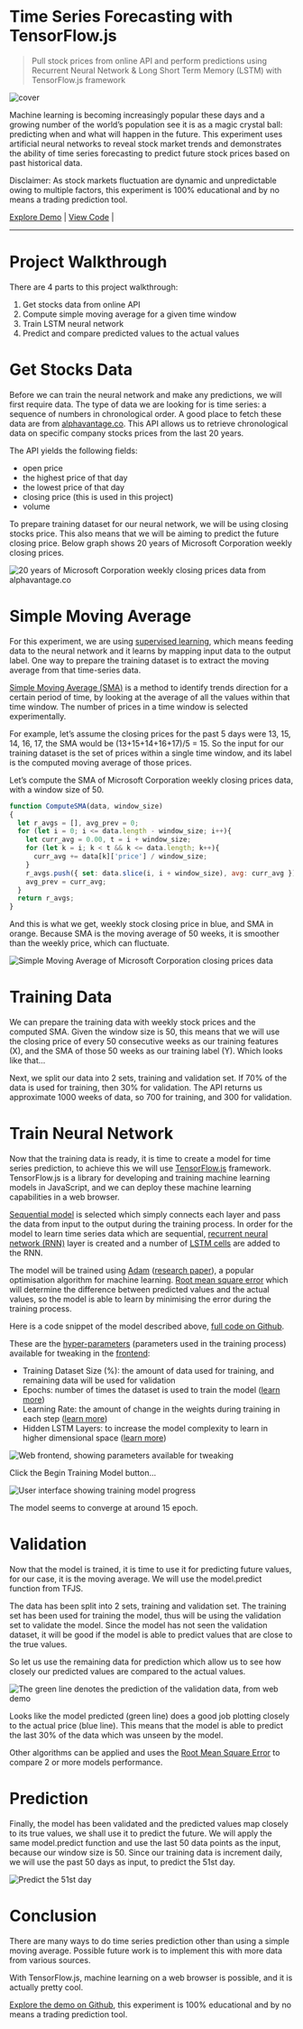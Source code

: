 # Time Series Forecasting with TensorFlow.js
> Pull stock prices from online API and perform predictions using Recurrent Neural Network & Long Short Term Memory (LSTM) with TensorFlow.js framework

![cover](https://jinglescode.github.io/assets/img/posts/time-series-00.webp)

Machine learning is becoming increasingly popular these days and a growing number of the world’s population see it is as a magic crystal ball: predicting when and what will happen in the future. This experiment uses artificial neural networks to reveal stock market trends and demonstrates the ability of time series forecasting to predict future stock prices based on past historical data.

Disclaimer: As stock markets fluctuation are dynamic and unpredictable owing to multiple factors, this experiment is 100% educational and by no means a trading prediction tool.

[Explore Demo](https://jinglescode.github.io/demos/tfjs-timeseries-stocks/) |
[View Code](https://github.com/jinglescode/demos/tree/master/src/app/components/tfjs-timeseries-stocks) |

---

# Project Walkthrough
There are 4 parts to this project walkthrough:
1. Get stocks data from online API
2. Compute simple moving average for a given time window
3. Train LSTM neural network
4. Predict and compare predicted values to the actual values

# Get Stocks Data

Before we can train the neural network and make any predictions, we will first require data. The type of data we are looking for is time series: a sequence of numbers in chronological order. A good place to fetch these data are from [alphavantage.co](https://www.alphavantage.co/). This API allows us to retrieve chronological data on specific company stocks prices from the last 20 years.

The API yields the following fields:
- open price
- the highest price of that day
- the lowest price of that day
- closing price (this is used in this project)
- volume

To prepare training dataset for our neural network, we will be using closing stocks price. This also means that we will be aiming to predict the future closing price. Below graph shows 20 years of Microsoft Corporation weekly closing prices.

![20 years of Microsoft Corporation weekly closing prices data from alphavantage.co](https://jinglescode.github.io/assets/img/posts/time-series-01.webp)

# Simple Moving Average

For this experiment, we are using [supervised learning](https://en.wikipedia.org/wiki/Supervised_learning), which means feeding data to the neural network and it learns by mapping input data to the output label. One way to prepare the training dataset is to extract the moving average from that time-series data.

[Simple Moving Average (SMA)](https://www.investopedia.com/terms/s/sma.asp) is a method to identify trends direction for a certain period of time, by looking at the average of all the values within that time window. The number of prices in a time window is selected experimentally.

For example, let’s assume the closing prices for the past 5 days were 13, 15, 14, 16, 17, the SMA would be (13+15+14+16+17)/5 = 15. So the input for our training dataset is the set of prices within a single time window, and its label is the computed moving average of those prices.

Let’s compute the SMA of Microsoft Corporation weekly closing prices data, with a window size of 50.

```javascript
function ComputeSMA(data, window_size)
{
  let r_avgs = [], avg_prev = 0;
  for (let i = 0; i <= data.length - window_size; i++){
    let curr_avg = 0.00, t = i + window_size;
    for (let k = i; k < t && k <= data.length; k++){
      curr_avg += data[k]['price'] / window_size;
    }
    r_avgs.push({ set: data.slice(i, i + window_size), avg: curr_avg });
    avg_prev = curr_avg;
  }
  return r_avgs;
}
```

And this is what we get, weekly stock closing price in blue, and SMA in orange. Because SMA is the moving average of 50 weeks, it is smoother than the weekly price, which can fluctuate.

![Simple Moving Average of Microsoft Corporation closing prices data](https://jinglescode.github.io/assets/img/posts/time-series-02.webp)

# Training Data

We can prepare the training data with weekly stock prices and the computed SMA. Given the window size is 50, this means that we will use the closing price of every 50 consecutive weeks as our training features (X), and the SMA of those 50 weeks as our training label (Y). Which looks like that...

<script src="https://gist.github.com/jinglescode/60f8f9357b3960a1b3017d7483f8194c.js"></script>

Next, we split our data into 2 sets, training and validation set. If 70% of the data is used for training, then 30% for validation. The API returns us approximate 1000 weeks of data, so 700 for training, and 300 for validation.

# Train Neural Network

Now that the training data is ready, it is time to create a model for time series prediction, to achieve this we will use [TensorFlow.js](https://www.tensorflow.org/js) framework. TensorFlow.js is a library for developing and training machine learning models in JavaScript, and we can deploy these machine learning capabilities in a web browser.

[Sequential model](https://js.tensorflow.org/api/latest/#sequential) is selected which simply connects each layer and pass the data from input to the output during the training process. In order for the model to learn time series data which are sequential, [recurrent neural network (RNN)](https://js.tensorflow.org/api/latest/#layers.rnn) layer is created and a number of [LSTM cells](https://js.tensorflow.org/api/latest/#layers.lstmCell) are added to the RNN.

The model will be trained using [Adam](https://js.tensorflow.org/api/latest/#train.adam) ([research paper](https://arxiv.org/abs/1412.6980)), a popular optimisation algorithm for machine learning. [Root mean square error](https://js.tensorflow.org/api/latest/#losses.meanSquaredError) which will determine the difference between predicted values and the actual values, so the model is able to learn by minimising the error during the training process.

Here is a code snippet of the model described above, [full code on Github](https://github.com/jinglescode/demos/tree/master/src/app/components/tfjs-timeseries-stocks).

<script src="https://gist.github.com/jinglescode/0ca2ea62fdd3332db0c808674ce68671.js"></script>

These are the [hyper-parameters](https://en.wikipedia.org/wiki/Hyperparameter_(machine_learning)) (parameters used in the training process) available for tweaking in the [frontend](https://jinglescode.github.io/demos/tfjs-timeseries-stocks):
- Training Dataset Size (%): the amount of data used for training, and remaining data will be used for validation
- Epochs: number of times the dataset is used to train the model ([learn more](https://machinelearningmastery.com/difference-between-a-batch-and-an-epoch/))
- Learning Rate: the amount of change in the weights during training in each step ([learn more](https://machinelearningmastery.com/learning-rate-for-deep-learning-neural-networks/))
- Hidden LSTM Layers: to increase the model complexity to learn in higher dimensional space ([learn more](https://machinelearningmastery.com/how-to-configure-the-number-of-layers-and-nodes-in-a-neural-network/))

![Web frontend, showing parameters available for tweaking](https://jinglescode.github.io/assets/img/posts/time-series-03.webp)

Click the Begin Training Model button…

![User interface showing training model progress](https://jinglescode.github.io/assets/img/posts/time-series-04.webp)

The model seems to converge at around 15 epoch.

# Validation

Now that the model is trained, it is time to use it for predicting future values, for our case, it is the moving average. We will use the model.predict function from TFJS.

The data has been split into 2 sets, training and validation set. The training set has been used for training the model, thus will be using the validation set to validate the model. Since the model has not seen the validation dataset, it will be good if the model is able to predict values that are close to the true values.

So let us use the remaining data for prediction which allow us to see how closely our predicted values are compared to the actual values.

![The green line denotes the prediction of the validation data, from web demo](https://jinglescode.github.io/assets/img/posts/time-series-05.webp)

Looks like the model predicted (green line) does a good job plotting closely to the actual price (blue line). This means that the model is able to predict the last 30% of the data which was unseen by the model.

Other algorithms can be applied and uses the [Root Mean Square Error](https://www.statisticshowto.datasciencecentral.com/rmse/) to compare 2 or more models performance.

# Prediction

Finally, the model has been validated and the predicted values map closely to its true values, we shall use it to predict the future. We will apply the same model.predict function and use the last 50 data points as the input, because our window size is 50. Since our training data is increment daily, we will use the past 50 days as input, to predict the 51st day.

![Predict the 51st day](https://jinglescode.github.io/assets/img/posts/time-series-06.webp)

# Conclusion

There are many ways to do time series prediction other than using a simple moving average. Possible future work is to implement this with more data from various sources.

With TensorFlow.js, machine learning on a web browser is possible, and it is actually pretty cool.

[Explore the demo on Github](https://jinglescode.github.io/demos/tfjs-timeseries-stocks), this experiment is 100% educational and by no means a trading prediction tool.
